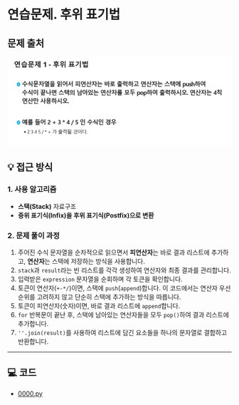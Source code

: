 # 연습문제. 후위 표기법

## 문제 출처
![후위 표기법](../../images/08-postfix.png)

## 💡 접근 방식

### 1. 사용 알고리즘
* **스택(Stack)** 자료구조
* **중위 표기식(Infix)을 후위 표기식(Postfix)으로 변환**

### 2. 문제 풀이 과정
1.  주어진 수식 문자열을 순차적으로 읽으면서 **피연산자**는 바로 결과 리스트에 추가하고, **연산자**는 스택에 저장하는 방식을 사용합니다.
2.  `stack`과 `result`라는 빈 리스트를 각각 생성하여 연산자와 최종 결과를 관리합니다.
3.  입력받은 `expression` 문자열을 순회하며 각 토큰을 확인합니다.
4.  토큰이 연산자(`+-*/`)이면, 스택에 `push`(`append`)합니다. 이 코드에서는 연산자 우선순위를 고려하지 않고 단순히 스택에 추가하는 방식을 따릅니다.
5.  토큰이 피연산자(숫자)이면, 바로 결과 리스트에 `append`합니다.
6.  `for` 반복문이 끝난 후, 스택에 남아있는 연산자들을 모두 `pop()`하여 결과 리스트에 추가합니다.
7.  `''.join(result)`를 사용하여 리스트에 담긴 요소들을 하나의 문자열로 결합하고 반환합니다.

---

## 💻 코드
* [0000.py](0000.py)